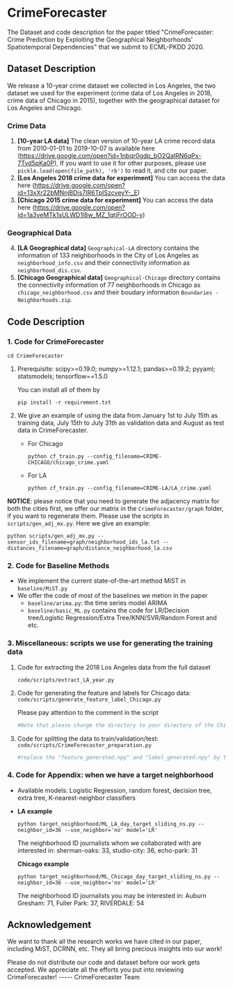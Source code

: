 # CrimeForecaster

The Dataset and code description for the paper titled "CrimeForecaster: Crime Prediction by Exploiting the Geographical Neighborhoods’ Spatiotemporal Dependencies" that we submit to ECML-PKDD 2020.



## Dataset Description

We release a 10-year crime dataset we collected in Los Angeles, the two dataset we used for the experiment (crime data of Los Angeles in 2018, crime data of Chicago in 2015), together with the geographical dataset for Los Angeles and Chicago.

### Crime Data

1. **[10-year LA data]** The clean version of 10-year LA crime record data from 2010-01-01 to 2019-10-07 is available  here (https://drive.google.com/open?id=1nbqr0gdp_bO2QaIRN6qPx-7Tvd5pKa0P), If you want to use it for other purposes, please use ``pickle.load(open(file_path), 'rb')`` to read it, and cite our paper.
2. **[Los Angeles 2018 crime data for experiment]**  You can access the data here (https://drive.google.com/open?id=13xXr22bMNnjBDis7IR6TpISzcveyY-_E)
3. **[Chicago 2015 crime data for experiment]** You can access the data here (https://drive.google.com/open?id=1a3veMTk1sULWD1l8w_MZ_1qtjFrOOD-y)

### Geographical Data

4. **[LA Geographical data]**  ``Geographical-LA`` directory contains the information of 133 neighborhoods in the City of Los Angeles as ``neighborhood_info.csv`` and their connectivity information as ``neighborhood_dis.csv``.
5. **[Chicago Geographical data]** ``Geographical-Chicago`` directory contains the connectivity information of 77 neighborhoods in Chicago as ``chicago_neighborhood.csv`` and their boudary information ``Boundaries - Neighborhoods.zip``.



## Code Description

### 1. Code for CrimeForecaster 

`cd CrimeForecaster`

1. Prerequisite: scipy>=0.19.0; numpy>=1.12.1; pandas>=0.19.2; pyyaml; statsmodels; tensorflow==1.5.0

   You can install all of them by 

   `pip install -r requirement.txt`

2. We give an example of using the data from January 1st to July 15th as training data, July 15th to July 31th as validation data and August as test data in CrimeForecaster.

   - For Chicago 

     `python cf_train.py --config_filename=CRIME-CHICAGO/chicago_crime.yaml`

   - For LA 

     `python cf_train.py --config_filename=CRIME-LA/LA_crime.yaml`

**NOTICE**: please notice that you need to generate the adjacency matrix for both the cities first, we offer our matrix in the ``CrimeForecaster/graph`` folder,  if you want to regenerate them. Please use the scripts in `scripts/gen_adj_mx.py`. Here we give an example:

````shell
python scripts/gen_adj_mx.py --sensor_ids_filename=graph/neighborhood_ids_la.txt --distances_filename=graph/distance_neighborhood_la.csv
````

### 2. Code for Baseline Methods

- We implement the current state-of-the-art method MiST in ``baseline/MiST.py``
- We offer the code of most of the baselines we metion in the paper
  -  ``baseline/arima.py``: the time series model ARIMA
  - ``baseline/basic_ML.py`` contains the code for LR/Decision tree/Logistic Regression/Extra Tree/KNN/SVR/Random Forest and etc.

### 3. Miscellaneous: scripts we use for generating the training data

1. Code for extracting the 2018 Los Angeles data from the full dataset

   ``code/scripts/extract_LA_year.py``

2. Code for generating the feature and labels for Chicago data: ``code/scripts/generate_feature_label_Chicago.py``

   Please pay attention to the comment in the script 

   ````python
   #Note that please change the directory to your directory of the Chicago crime data. You can download it from https://drive.google.com/open?id=1a3veMTk1sULWD1l8w_MZ_1qtjFrOOD-y
   ````

3. Code for splitting the data to train/validation/test: ``code/scripts/CrimeForecaster_preparation.py``

   ````python
   #replace the "feature_generated.npy" and "label_generated.npy" by the files you generated using generate_feature_label_Chicago.py
   ````

### 4. Code for Appendix: when we have a target neighborhood

- Available models: Logistic Regression, random forest, decision tree, extra tree, K-nearest-neighbor classifiers

- **LA example**

  ```Shell
  python target_neighborhood/ML_LA_day_target_sliding_ns.py --neighbor_id=36 --use_neighbor='no' model='LR'
  ```

  The neighborhood ID journalists whom we collaborated with are interested in: sherman-oaks: 33, studio-city: 36, echo-park: 31

  **Chicago example**

  ```Shell
  python target_neighborhood/ML_Chicago_day_target_sliding_ns.py --neighbor_id=36 --use_neighbor='no' model='LR'
  ```

  The neighborhood ID journalists you may be interested in: Auburn Gresham: 71, Fuller Park: 37, RIVERDALE: 54

  

## Acknowledgement

We want to thank all the research works we have cited in our paper, including MiST, DCRNN, etc. They all bring precious insights into our work! 

Please do not distribute our code and dataset before our work gets accepted. We appreciate all the efforts you put into reviewing CrimeForecaster!            ----- CrimeForecaster Team

